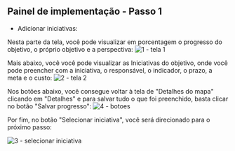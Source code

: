 ## Painel de implementação - Passo 1
- Adicionar iniciativas:

Nesta parte da tela, você pode visualizar em porcentagem o progresso do objetivo, o próprio objetivo e a perspectiva:
![1 - tela 1](https://github.com/void-works-br/planejare-documentacao/assets/107960686/76f6ed61-6e2a-4dad-8d46-58d04b44b487)

Mais abaixo, você você pode visualizar as Iniciativas do objetivo, onde você pode preencher com a iniciativa, o responsável, o indicador, o prazo, a meta e o custo:
![2 - tela 2](https://github.com/void-works-br/planejare-documentacao/assets/107960686/d4c2db0c-81f8-44b3-8fef-a6e63407f7f0)

Nos botões abaixo, você consegue voltar à tela de "Detalhes do mapa" clicando em "Detalhes" e para salvar tudo o que foi preenchido, basta clicar no botão "Salvar progresso": 
![4 - botoes](https://github.com/void-works-br/planejare-documentacao/assets/107960686/c41ac6f7-beaf-4d50-a8b9-4ccfffb86364)

Por fim, no botão "Selecionar iniciativa", você será direcionado para o próximo passo:

![3 - selecionar iniciativa](https://github.com/void-works-br/planejare-documentacao/assets/107960686/c39b7e54-5f6f-4095-88ec-b41684efef7c)


